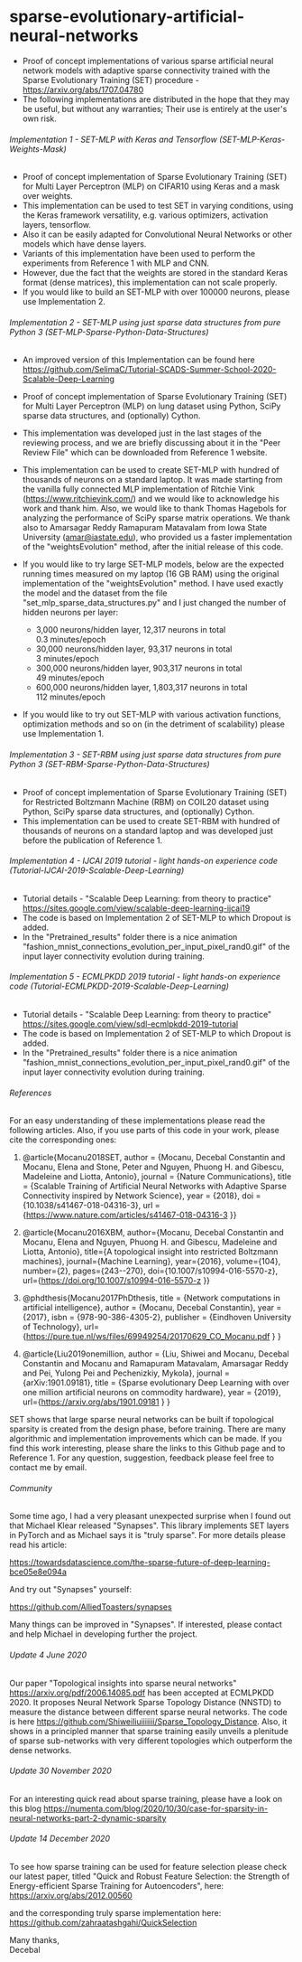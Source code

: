 # sparse-evolutionary-artificial-neural-networks
* Proof of concept implementations of various sparse artificial neural network models with adaptive sparse connectivity trained with the Sparse Evolutionary Training (SET) procedure - https://arxiv.org/abs/1707.04780  
* The following implementations are distributed in the hope that they may be useful, but without any warranties; Their use is entirely at the user's own risk.

###### Implementation 1 - SET-MLP with Keras and Tensorflow (SET-MLP-Keras-Weights-Mask)

* Proof of concept implementation of Sparse Evolutionary Training (SET) for Multi Layer Perceptron (MLP) on CIFAR10 using Keras and a mask over weights.  
* This implementation can be used to test SET in varying conditions, using the Keras framework versatility, e.g. various optimizers, activation layers, tensorflow.  
* Also it can be easily adapted for Convolutional Neural Networks or other models which have dense layers.
* Variants of this implementation have been used to perform the experiments from Reference 1 with MLP and CNN.  
* However, due the fact that the weights are stored in the standard Keras format (dense matrices), this implementation can not scale properly.  
* If you would like to build an SET-MLP with over 100000 neurons, please use Implementation 2.

###### Implementation 2 - SET-MLP using just sparse data structures from pure Python 3 (SET-MLP-Sparse-Python-Data-Structures)

* An improved version of this Implementation can be found here https://github.com/SelimaC/Tutorial-SCADS-Summer-School-2020-Scalable-Deep-Learning 

* Proof of concept implementation of Sparse Evolutionary Training (SET) for Multi Layer Perceptron (MLP) on lung dataset using Python, SciPy sparse data structures, and (optionally) Cython.
* This implementation was developed just in the last stages of the reviewing process, and we are briefly discussing about it in the "Peer Review File" which can be downloaded from Reference 1 website.   
* This implementation can be used to create SET-MLP with hundred of thousands of neurons on a standard laptop. It was made starting from the vanilla fully connected MLP implementation of Ritchie Vink (https://www.ritchievink.com/) and we would like to acknowledge his work and thank him. Also, we would like to thank Thomas Hagebols for analyzing the performance of SciPy sparse matrix operations. We thank also to Amarsagar Reddy Ramapuram Matavalam from Iowa State University (amar@iastate.edu), who provided us a faster implementation of the "weightsEvolution" method, after the initial release of this code.
* If you would like to try large SET-MLP models, below are the expected running times measured on my laptop (16 GB RAM) using the original implementation of the "weightsEvolution" method. I have used exactly the model and the dataset from the file "set_mlp_sparse_data_structures.py" and I just changed the number of hidden neurons per layer:
    - 3,000 neurons/hidden layer, 12,317 neurons in total    
    0.3 minutes/epoch
    - 30,000 neurons/hidden layer, 93,317 neurons in total  
      3 minutes/epoch
    - 300,000 neurons/hidden layer, 903,317 neurons in total  
      49 minutes/epoch
    - 600,000 neurons/hidden layer, 1,803,317 neurons in total  
      112 minutes/epoch
* If you would like to try out SET-MLP with various activation functions, optimization methods and so on (in the detriment of scalability) please use Implementation 1.  

###### Implementation 3 - SET-RBM using just sparse data structures from pure Python 3 (SET-RBM-Sparse-Python-Data-Structures)

* Proof of concept implementation of Sparse Evolutionary Training (SET) for Restricted Boltzmann Machine (RBM) on COIL20 dataset using Python, SciPy sparse data structures, and (optionally) Cython.  
* This implementation can be used to create SET-RBM with hundred of thousands of neurons on a standard laptop and was developed just before the publication of Reference 1.

###### Implementation 4 - IJCAI 2019 tutorial - light hands-on experience code (Tutorial-IJCAI-2019-Scalable-Deep-Learning) 

* Tutorial details - "Scalable Deep Learning: from theory to practice" 
https://sites.google.com/view/scalable-deep-learning-ijcai19
* The code is based on Implementation 2 of SET-MLP to which Dropout is added.
* In the "Pretrained_results" folder there is a nice animation "fashion_mnist_connections_evolution_per_input_pixel_rand0.gif" of the input layer connectivity evolution during training.    

###### Implementation 5 - ECMLPKDD 2019 tutorial - light hands-on experience code (Tutorial-ECMLPKDD-2019-Scalable-Deep-Learning) 

* Tutorial details - "Scalable Deep Learning: from theory to practice" 
https://sites.google.com/view/sdl-ecmlpkdd-2019-tutorial
* The code is based on Implementation 2 of SET-MLP to which Dropout is added.
* In the "Pretrained_results" folder there is a nice animation "fashion_mnist_connections_evolution_per_input_pixel_rand0.gif" of the input layer connectivity evolution during training.    


###### References

For an easy understanding of these implementations please read the following articles. Also, if you use parts of this code in your work, please cite the corresponding ones:

1. @article{Mocanu2018SET,
  author =        {Mocanu, Decebal Constantin and Mocanu, Elena and Stone, Peter and Nguyen, Phuong H. and Gibescu, Madeleine and Liotta, Antonio},
  journal =       {Nature Communications},
  title =         {Scalable Training of Artificial Neural Networks with Adaptive Sparse Connectivity inspired by Network Science},
  year =          {2018},
  doi =           {10.1038/s41467-018-04316-3},
  url =           {https://www.nature.com/articles/s41467-018-04316-3 }}

2. @article{Mocanu2016XBM,
author={Mocanu, Decebal Constantin and Mocanu, Elena and Nguyen, Phuong H. and Gibescu, Madeleine and Liotta, Antonio},
title={A topological insight into restricted Boltzmann machines},
journal={Machine Learning},
year={2016},
volume={104},
number={2},
pages={243--270},
doi={10.1007/s10994-016-5570-z},
url={https://doi.org/10.1007/s10994-016-5570-z }}

3. @phdthesis{Mocanu2017PhDthesis,
title = {Network computations in artificial intelligence},
author = {Mocanu, Decebal Constantin},
year = {2017},
isbn = {978-90-386-4305-2},
publisher = {Eindhoven University of Technology},
url={https://pure.tue.nl/ws/files/69949254/20170629_CO_Mocanu.pdf }
}

4. @article{Liu2019onemillion,
  author =        {Liu, Shiwei and Mocanu, Decebal Constantin and Mocanu and Ramapuram Matavalam, Amarsagar Reddy and Pei, Yulong Pei and Pechenizkiy, Mykola},
  journal =       {arXiv:1901.09181},
  title =         {Sparse evolutionary Deep Learning with over one million artificial neurons on commodity hardware},
  year =          {2019},
  url={https://arxiv.org/abs/1901.09181 }
}

SET shows that large sparse neural networks can be built if topological sparsity is created from the design phase, before training. There are many algorithmic and implementation improvements which can be made. If you find this work interesting, please share the links to this Github page and to Reference 1. For any question, suggestion, feedback please feel free to contact me by email.

###### Community

Some time ago, I had a very pleasant unexpected surprise when I found out that Michael Klear released "Synapses". This library implements SET layers in PyTorch and as Michael says it is "truly sparse". For more details please read his article:

https://towardsdatascience.com/the-sparse-future-of-deep-learning-bce05e8e094a   

And try out "Synapses" yourself:

https://github.com/AlliedToasters/synapses

Many things can be improved in "Synapses". If interested, please contact and help Michael in developing further the project.

###### Update 4 June 2020

Our paper "Topological insights into sparse neural networks" https://arxiv.org/pdf/2006.14085.pdf has been accepted at ECMLPKDD 2020. It proposes Neural Network Sparse Topology Distance (NNSTD) to measure the distance between different sparse neural networks. The code is here https://github.com/Shiweiliuiiiiiii/Sparse_Topology_Distance. Also, it shows in a principled manner that sparse training easily unveils a plenitude of sparse sub-networks with very different topologies which outperform the dense networks. 

###### Update 30 November 2020

For an interesting quick read about sparse training, please have a look on this blog https://numenta.com/blog/2020/10/30/case-for-sparsity-in-neural-networks-part-2-dynamic-sparsity

###### Update 14 December 2020

To see how sparse training can be used for feature selection please check our latest paper, titled "Quick and Robust Feature Selection: the Strength of Energy-efficient Sparse Training for Autoencoders", here:
https://arxiv.org/abs/2012.00560

and the corresponding truly sparse implementation here:
https://github.com/zahraatashgahi/QuickSelection


Many thanks,   
Decebal
